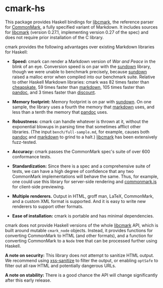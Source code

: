 cmark-hs
========

This package provides Haskell bindings for [libcmark], the reference
parser for [CommonMark], a fully specified variant of Markdown.
It includes sources for [libcmark] (version 0.27.1, implementing
version 0.27 of the spec) and does not require prior installation of
the C library.

cmark provides the following advantages over existing Markdown
libraries for Haskell:

  - **Speed:** cmark can render a Markdown version of *War and Peace* in
    the blink of an eye.  Conversion speed is on par with the
    [sundown] library, though we were unable to benchmark precisely,
    because [sundown] raised a malloc error when compiled into our
    benchmark suite. Relative to other Haskell Markdown libraries:
    cmark was 82 times faster than [cheapskate], 59 times faster than
    [markdown], 105 times faster than [pandoc], and 3 times faster
    than [discount].

  - **Memory footprint:**  Memory footprint is on par with [sundown].
    On one sample, the library uses a fourth the memory that [markdown]
    uses, and less than a tenth the memory that [pandoc] uses.

  - **Robustness:**  cmark can handle whatever is thrown at it,
    without the exponential blowups in parsing time that sometimes afflict
    other libraries.  (The input `bench/full-sample.md`,
    for example, causes both [pandoc] and [markdown] to grind to a
    halt.)  [libcmark] has been extensively fuzz-tested.

  - **Accuracy:**  cmark passes the CommonMark spec's suite of over
    600 conformance tests.

  - **Standardization:**  Since there is a spec and a comprehensive suite
    of tests, we can have a high degree of confidence that any two
    CommonMark implementations will behave the same.  Thus, for
    example, one could use this library for server-side rendering
    and [commonmark.js] for client-side previewing.

  - **Multiple renderers.**  Output in HTML, groff man, LaTeX, CommonMark,
    and a custom XML format is supported. And it is easy to write new
    renderers to support other formats.

  - **Ease of installation:** cmark is portable and has minimal
    dependencies.

cmark does not provide Haskell versions of the whole [libcmark]
API, which is built around mutable `cmark_node` objects.  Instead, it
provides functions for converting CommonMark to HTML (and other
formats), and a function for converting CommonMark to a `Node`
tree that can be processed further using Haskell.

**A note on security:**  This library does not attempt to sanitize
HTML output.  We recommend using [xss-sanitize] to filter the output,
or enabling `optSafe` to filter out all raw HTML and potentially
dangerous URLs.

**A note on stability:**  There is a good chance the API will change
significantly after this early release.

[CommonMark]: http://commonmark.org
[libcmark]: http://github.com/jgm/cmark
[benchmarks]: https://github.com/jgm/cmark/blob/master/benchmarks.md
[cheapskate]: https://hackage.haskell.org/package/cheapskate
[pandoc]: https://hackage.haskell.org/package/pandoc
[sundown]: https://hackage.haskell.org/package/sundown
[markdown]: https://hackage.haskell.org/package/markdown
[commonmark.js]: http://github.com/jgm/commonmark.js
[xss-sanitize]: https://hackage.haskell.org/package/xss-sanitize
[discount]: https://hackage.haskell.org/package/discount
